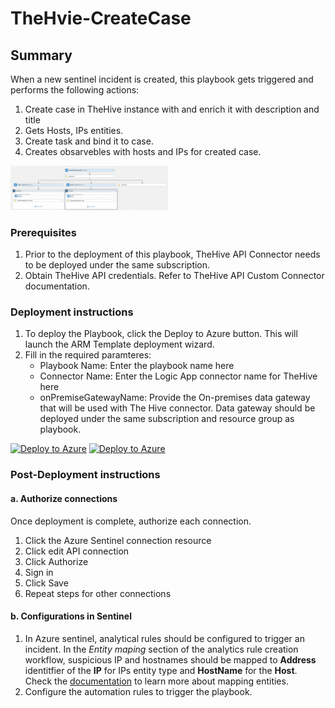 # TheHvie-CreateCase

## Summary

When a new sentinel incident is created, this playbook gets triggered and performs the following actions:

1. Create case in TheHive instance with and enrich it with description and title
2. Gets Hosts, IPs entities.
3. Create task and bind it to case.
4. Creates obsarvebles with hosts and IPs for created case. 

<img src="./playbook_screenshot.PNG" width="50%"/><br>

### Prerequisites

1. Prior to the deployment of this playbook, TheHive  API Connector needs to be deployed under the same subscription.
2. Obtain TheHive API credentials. Refer to TheHive API Custom Connector documentation.


### Deployment instructions

1. To deploy the Playbook, click the Deploy to Azure button. This will launch the ARM Template deployment wizard.
2. Fill in the required paramteres:
    * Playbook Name: Enter the playbook name here
    * Connector Name: Enter the Logic App connector name for TheHive here
    * onPremiseGatewayName: Provide the On-premises data gateway that will be used with The Hive connector. Data gateway should be deployed under the same subscription and resource group as playbook.

[![Deploy to Azure](https://aka.ms/deploytoazurebutton)](https://portal.azure.com/#create/Microsoft.Template/uri/https%3A%2F%2Fraw.githubusercontent.com%2Fsocprime%2FAzure-Sentinel%2Fbase-playbooks-solution%2FSolutions%2FBasePlaybooksSolution%2FPlaybooks%2FPlaybooks%2FVendorProduct-playbookname%2Fazuredeploy.json) [![Deploy to Azure](https://aka.ms/deploytoazuregovbutton)](https://portal.azure.us/#create/Microsoft.Template/uri/https%3A%2F%2Fraw.githubusercontent.com%2Fsocprime%2FAzure-Sentinel%2Fbase-playbooks-solution%2FSolutions%2FBasePlaybooksSolution%2FPlaybooks%2FPlaybooks%2FVendorProduct-playbookname%2Fazuredeploy.json)

### Post-Deployment instructions

#### a. Authorize connections

Once deployment is complete, authorize each connection.

1. Click the Azure Sentinel connection resource
2. Click edit API connection
3. Click Authorize
4. Sign in
5. Click Save
6. Repeat steps for other connections

#### b. Configurations in Sentinel

1. In Azure sentinel, analytical rules should be configured to trigger an incident.
In the *Entity maping* section of the analytics rule creation workflow, suspicious IP and hostnames should be mapped to **Address** identitfier of the **IP** for IPs entity type and **HostName** for the **Host**. Check the [documentation](https://docs.microsoft.com/azure/sentinel/map-data-fields-to-entities) to learn more about mapping entities.
2. Configure the automation rules to trigger the playbook.